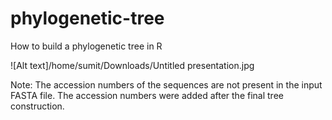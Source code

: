 # phylogenetic-tree
How to build a phylogenetic tree in R

![Alt text]/home/sumit/Downloads/Untitled presentation.jpg

Note: The accession numbers of the sequences are not present in the input FASTA file. The accession numbers were added after the final tree construction. 

